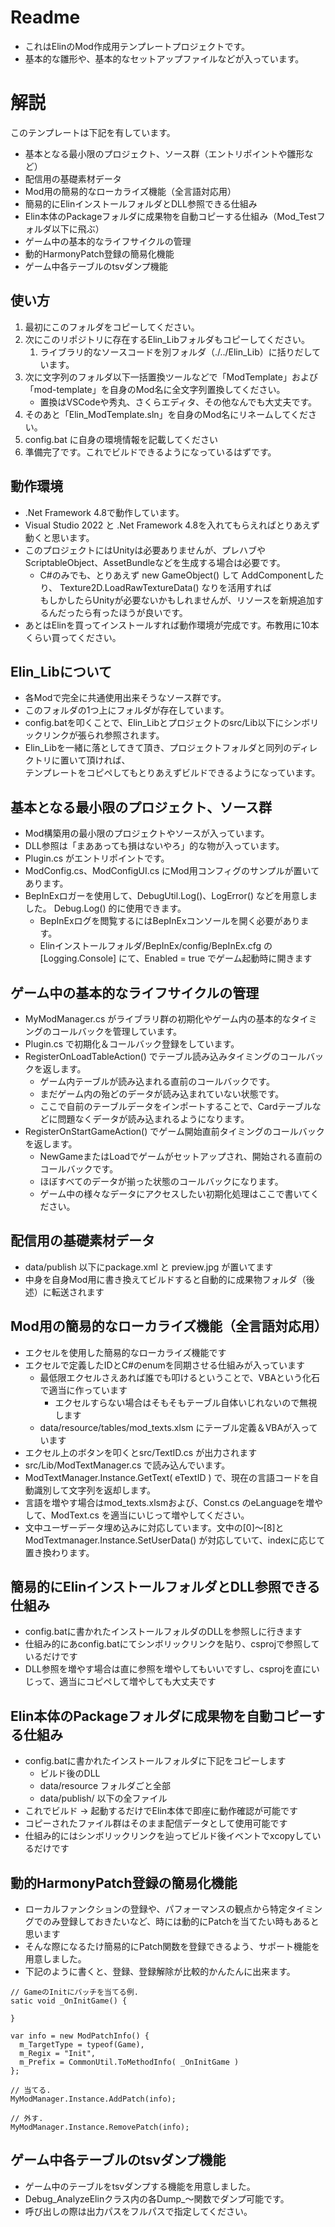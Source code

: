 # Readme
* これはElinのMod作成用テンプレートプロジェクトです。
* 基本的な雛形や、基本的なセットアップファイルなどが入っています。

# 解説
このテンプレートは下記を有しています。
* 基本となる最小限のプロジェクト、ソース群（エントリポイントや雛形など）
* 配信用の基礎素材データ
* Mod用の簡易的なローカライズ機能（全言語対応用）
* 簡易的にElinインストールフォルダとDLL参照できる仕組み
* Elin本体のPackageフォルダに成果物を自動コピーする仕組み（Mod_Testフォルダ以下に飛ぶ）
* ゲーム中の基本的なライフサイクルの管理
* 動的HarmonyPatch登録の簡易化機能
* ゲーム中各テーブルのtsvダンプ機能

## 使い方
1. 最初にこのフォルダをコピーしてください。
2. 次にこのリポジトリに存在するElin_Libフォルダもコピーしてください。
   1. ライブラリ的なソースコードを別フォルダ（./../Elin_Lib）に括りだしています。 
3.  次に文字列のフォルダ以下一括置換ツールなどで「ModTemplate」および「mod-template」を自身のMod名に全文字列置換してください。
    * 置換はVSCodeや秀丸、さくらエディタ、その他なんでも大丈夫です。  
4. そのあと「Elin_ModTemplate.sln」を自身のMod名にリネームしてください。
5. config.bat に自身の環境情報を記載してください
6. 準備完了です。これでビルドできるようになっているはずです。

## 動作環境
* .Net Framework 4.8で動作しています。    
* Visual Studio 2022 と .Net Framework 4.8を入れてもらえればとりあえず動くと思います。  
* このプロジェクトにはUnityは必要ありませんが、プレハブやScriptableObject、AssetBundleなどを生成する場合は必要です。  
  * C#のみでも、とりあえず new GameObject() して AddComponentしたり、 Texture2D.LoadRawTextureData() なりを活用すれば   
    もしかしたらUnityが必要ないかもしれませんが、リソースを新規追加するんだったら有ったほうが良いです。   
* あとはElinを買ってインストールすれば動作環境が完成です。布教用に10本くらい買ってください。  

## Elin_Libについて
* 各Modで完全に共通使用出来そうなソース群です。 
* このフォルダの1つ上にフォルダが存在しています。 
* config.batを叩くことで、Elin_Libとプロジェクトのsrc/Lib以下にシンボリックリンクが張られ参照されます。 
* Elin_Libを一緒に落としてきて頂き、プロジェクトフォルダと同列のディレクトリに置いて頂ければ、  
  テンプレートをコピペしてもとりあえずビルドできるようになっています。  

## 基本となる最小限のプロジェクト、ソース群
* Mod構築用の最小限のプロジェクトやソースが入っています。
* DLL参照は「まああっても損はないやろ」的な物が入っています。
* Plugin.cs がエントリポイントです。
* ModConfig.cs、ModConfigUI.cs にMod用コンフィグのサンプルが置いてあります。
* BepInExロガーを使用して、DebugUtil.Log()、LogError() などを用意しました。 Debug.Log() 的に使用できます。
  * BepInExログを閲覧するにはBepInExコンソールを開く必要があります。
  * Elinインストールフォルダ/BepInEx/config/BepInEx.cfg の [Logging.Console] にて、Enabled = true でゲーム起動時に開きます

## ゲーム中の基本的なライフサイクルの管理
* MyModManager.cs がライブラリ群の初期化やゲーム内の基本的なタイミングのコールバックを管理しています。  
* Plugin.cs で初期化＆コールバック登録をしています。  
* RegisterOnLoadTableAction() でテーブル読み込みタイミングのコールバックを返します。
  * ゲーム内テーブルが読み込まれる直前のコールバックです。
  * まだゲーム内の殆どのデータが読み込まれていない状態です。
  * ここで自前のテーブルデータをインポートすることで、Cardテーブルなどに問題なくデータが読み込まれるようになります。
* RegisterOnStartGameAction() でゲーム開始直前タイミングのコールバックを返します。
  * NewGameまたはLoadでゲームがセットアップされ、開始される直前のコールバックです。
  * ほぼすべてのデータが揃った状態のコールバックになります。
  * ゲーム中の様々なデータにアクセスしたい初期化処理はここで書いてください。

## 配信用の基礎素材データ
* data/publish 以下にpackage.xml と preview.jpg が置いてます
* 中身を自身Mod用に書き換えてビルドすると自動的に成果物フォルダ（後述）に転送されます

## Mod用の簡易的なローカライズ機能（全言語対応用）
* エクセルを使用した簡易的なローカライズ機能です
* エクセルで定義したIDとC#のenumを同期させる仕組みが入っています
  * 最低限エクセルさえあれば誰でも叩けるということで、VBAという化石で適当に作っています
    * エクセルすらない場合はそもそもテーブル自体いじれないので無視します
  * data/resource/tables/mod_texts.xlsm にテーブル定義＆VBAが入っています
* エクセル上のボタンを叩くとsrc/TextID.cs が出力されます
* src/Lib/ModTextManager.cs で読み込んでいます。
* ModTextManager.Instance.GetText( eTextID ) で、現在の言語コードを自動識別して文字列を返却します。
* 言語を増やす場合はmod_texts.xlsmおよび、Const.cs のeLanguageを増やして、ModText.cs を適当にいじって増やしてください。
* 文中ユーザーデータ埋め込みに対応しています。文中の[0]～[8]と ModTextmanager.Instance.SetUserData() が対応していて、indexに応じて置き換わります。

## 簡易的にElinインストールフォルダとDLL参照できる仕組み
* config.batに書かれたインストールフォルダのDLLを参照しに行きます
* 仕組み的にあconfig.batにてシンボリックリンクを貼り、csprojで参照しているだけです
* DLL参照を増やす場合は直に参照を増やしてもいいですし、csprojを直にいじって、適当にコピペして増やしても大丈夫です

## Elin本体のPackageフォルダに成果物を自動コピーする仕組み
* config.batに書かれたインストールフォルダに下記をコピーします
  * ビルド後のDLL
  * data/resource フォルダごと全部
  * data/publish/ 以下の全ファイル
* これでビルド -> 起動するだけでElin本体で即座に動作確認が可能です
* コピーされたファイル群はそのまま配信データとして使用可能です
* 仕組み的にはシンボリックリンクを辿ってビルド後イベントでxcopyしているだけです

## 動的HarmonyPatch登録の簡易化機能
* ローカルファンクションの登録や、パフォーマンスの観点から特定タイミングでのみ登録しておきたいなど、時には動的にPatchを当てたい時もあると思います
* そんな際になるたけ簡易的にPatch関数を登録できるよう、サポート機能を用意しました。
* 下記のように書くと、登録、登録解除が比較的かんたんに出来ます。
```
// GameのInitにパッチを当てる例.
satic void _OnInitGame() {

}

var info = new ModPatchInfo() {
  m_TargetType = typeof(Game),
  m_Regix = "Init",
  m_Prefix = CommonUtil.ToMethodInfo( _OnInitGame )
};

// 当てる.
MyModManager.Instance.AddPatch(info);

// 外す.
MyModManager.Instance.RemovePatch(info);

```

## ゲーム中各テーブルのtsvダンプ機能
* ゲーム中のテーブルをtsvダンプする機能を用意しました。
* Debug_AnalyzeElinクラス内の各Dump_～関数でダンプ可能です。
* 呼び出しの際は出力パスをフルパスで指定してください。